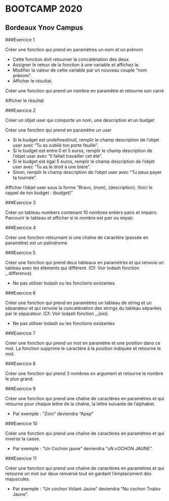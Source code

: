 # BOOTCAMP 2020
## Bordeaux Ynov Campus

###Exercice 1 

Créer une fonction qui prend en paramètres un nom et un prénom
- Cette fonction doit retourner la concaténation des deux.
- Assigner le retour de la fonction à une variable et affichez le.
- Modifier la valeur de cette variable par un nouveau couple “nom prénom”.
- Afficher le résultat.

Créer une fonction qui prend un nombre en paramètre et retourne son carré

Afficher le résultat

###Exercice 2

Créer un objet user qui comporte un nom, une description et un budget

Créer une fonction qui prend en paramètre un user

- Si le budget est undefined/null, remplir le champ description de l’objet user avec “Tu as oublié ton porte feuille”.
- Si le budget est entre 0 et 5 euros, remplir le champ description de l’objet user avec “Il fallait travailler cet été”.
- Si le budget est égal 5 euros, remplir le champ description de l’objet user avec “Tu as le droit à une bière”.
- Sinon, remplir le champ description de l’objet user avec “Tu peux payer ta tournée”.

Afficher l’objet user sous la forme “Bravo, (nom), (description). Voici le rappel de ton budget : (budget)”

###Exercice 3 

Créer un tableau numbers contenant 10 nombres entiers pairs et impairs.
Parcourir le tableau et afficher si le nombre est pair ou impair.

###Exercice 4

Créer une fonction retournant si une chaîne de caractère (passée en paramètre) est un palindrome

###Exercice 5 

Créer une fonction qui prend deux tableaux en paramètres et qui renvoie un tableau avec les éléments qui différent. (Cf: Voir lodash fonction _.difference).

- Ne pas utiliser lodash ou les fonctions existantes

###Exercice 6

Créer une fonction qui prend en paramètres un tableau de string et un séparateur et qui renvoie la concaténation des strings du tableau séparées par le séparateur. (Cf: Voir lodash fonction _.join). 

- Ne pas utiliser lodash ou les fonctions existantes

###Exercice 7 

Créer une fonction qui prend un mot en paramètre et une position dans ce mot. La fonction supprime le caractère à la position indiquée et retourne le mot.

###Exercice 8

Créer une fonction qui prend 3 nombres en argument et retourne le nombre le plus grand.

###Exercice 9

Créer une fonction qui prend une chaîne de caractères en paramètres et qui retourne pour chaque lettre de la chaîne, la lettre suivante de l’alphabet. 
- Par exemple : “Zoro” deviendra “Apsp”

###Exercice 10 

Créer une fonction qui prend une chaîne de caractères en paramètres et qui inverse la casse. 
- Par exemple : “Un Cochon jaune” deviendra “uN cOCHON JAUNE”.

###Exercice 11

Créer une fonction qui prend une chaîne de caractères en paramètres et qui retourne un mot sur deux renversé tout en gardant l’emplacement des majuscules. 
- Par exemple : “Un cochon Volant Jaune” deviendra “Nu cochon Tnalov Jaune”.